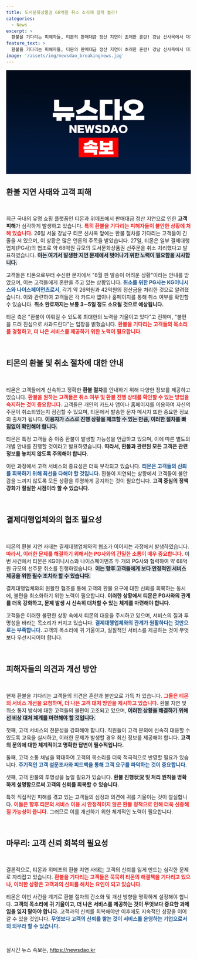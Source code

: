 ```yaml
---
title: 도서문화상품권 68억원 취소 소식에 깜짝 놀라!
categories:
  - News
excerpt: >
  환불을 기다리는 피해자들, 티몬의 판매대금 정산 지연이 초래한 혼란! 강남 신사옥에서 대기 중인 고객들, 도서문화상품권 대량 취소 소식에 불안감 가중. 과연 이들의 환불은 언제 이루어질까?
feature_text: >
  환불을 기다리는 피해자들, 티몬의 판매대금 정산 지연이 초래한 혼란! 강남 신사옥에서 대기 중인 고객들, 도서문화상품권 대량 취소 소식에 불안감 가중. 과연 이들의 환불은 언제 이루어질까?
image: '/assets/img/newsdao_breakingnews.jpg'
---
```


<p><img src="/assets/img/newsdao_breakingnews.jpg" alt="firstkoreanews 속보" /></p>

<h2 data-ke-size="size26">환불 지연 사태와 고객 피해</h2>

<p data-ke-size="size16">&nbsp;</p>

<p>최근 국내의 유명 쇼핑 플랫폼인 티몬과 위메프에서 판매대금 정산 지연으로 인한 <b>고객 피해</b>가 심각하게 발생하고 있습니다. <b><span style="color: #ee2323;">특히 환불을 기다리는 피해자들이 불안한 상황에 처해 있습니다.</span></b> 26일 서울 강남구 티몬 신사옥 앞에는 환불 절차를 기다리는 고객들이 긴 줄을 서 있으며, 이 상황은 많은 언론의 주목을 받았습니다. 27일, 티몬은 일부 결제대행업체(PG사)의 협조로 약 68억원 규모의 도서문화상품권 선주문을 취소 처리했다고 발표하였습니다. <b><span style="background-color: #21538527;">이는 여기서 발생한 지연 문제에서 벗어나기 위한 노력이 필요함을 시사합니다.</span></b> </p>

<p>고객들은 티몬으로부터 수신한 문자에서 "8월 핀 발송이 어려운 상황"이라는 안내를 받았으며, 이는 고객들에게 혼란을 주고 있는 상황입니다. <b><span style="color: #1a5490;">취소를 위한 PG사는 KG이니시스와 나이스페이먼츠로서</span></b>, 각기 약 26억원과 42억원의 정산금을 처리한 것으로 알려졌습니다. 이와 관련하여 고객들은 각 카드사 앱이나 홈페이지를 통해 취소 여부를 확인할 수 있습니다. <b>취소 완료까지는 보통 3∼5일 정도 소요될 것으로 예상됩니다.</b> </p>

<p>티몬 측은 "환불이 이뤄질 수 있도록 최대한의 노력을 기울이고 있다"고 전하며, "불편을 드려 진심으로 사과드린다"는 입장을 밝혔습니다. <b><span style="color: #ee2323;">환불을 기다리는 고객들의 목소리를 경청하고, 더 나은 서비스를 제공하기 위한 노력이 필요합니다.</span></b> </p>

<p data-ke-size="size16">&nbsp;</p>

<h2 data-ke-size="size26">티몬의 환불 및 취소 절차에 대한 안내</h2>

<p data-ke-size="size16">&nbsp;</p>

<p>티몬은 고객들에게 신속하고 정확한 <b>환불 절차</b>를 안내하기 위해 다양한 정보를 제공하고 있습니다. <b><span style="color: #ee2323;">환불을 원하는 고객들은 취소 여부 및 환불 진행 상태를 확인할 수 있는 방법을 숙지하는 것이 중요합니다.</span></b> 고객들은 개인의 카드사 앱이나 홈페이지를 이용하여 자신의 주문이 취소되었는지 점검할 수 있으며, 티몬에서 발송한 문자 메시지 또한 중요한 정보의 출처가 됩니다. <b><span style="background-color: #21538527;">이용자가 스스로 진행 상황을 체크할 수 있는 만큼, 이러한 절차를 빠짐없이 확인해야 합니다. </span></b> </p>

<p>티몬은 특정 고객들 중 이중 환불이 발생할 가능성을 언급하고 있으며, 이에 따른 별도의 개별 안내를 진행할 것이라고 발표하였습니다. <b>따라서, 환불과 관련된 모든 고객은 관련 정보를 놓치지 않도록 주의해야 합니다.</b> </p>

<p>이런 과정에서 고객 서비스의 중요성은 더욱 부각되고 있습니다. <b><span style="color: #1a5490;">티몬은 고객들의 신뢰를 회복하기 위해 최선을 다해야 할 것입니다.</span></b> 환불이 지연되는 상황에서 고객들이 불안감을 느끼지 않도록 모든 상황을 투명하게 공지하는 것이 필요합니다. <b>고객 중심의 정책 강화가 절실한 시점이라 할 수 있습니다.</b> </p>

<p data-ke-size="size16">&nbsp;</p>

<h2 data-ke-size="size26">결제대행업체와의 협조 필요성</h2>

<p data-ke-size="size16">&nbsp;</p>

<p>티몬의 환불 지연 사태는 결제대행업체와의 협조가 이어지는 과정에서 발생하였습니다. <b><span style="color: #ee2323;">따라서, 이러한 문제를 해결하기 위해서는 PG사와의 긴밀한 소통이 매우 중요합니다.</span></b> 이번 사건에서 티몬은 KG이니시스와 나이스페이먼츠 두 개의 PG사와 협력하여 약 68억원 규모의 선주문 취소를 진행하였습니다. <b><span style="background-color: #21538527;">이는 향후 고객들에게 보다 안정적인 서비스 제공을 위한 필수 조치라 할 수 있습니다.</span></b></p>

<p>결제대행업체와의 원활한 협조를 통해 고객의 환불 요구에 대한 신뢰를 회복하는 동시에, 불편을 최소화하기 위한 노력이 필요합니다. <b>이러한 상황에서 티몬은 PG사와의 관계를 더욱 강화하고, 문제 발생 시 신속히 대처할 수 있는 체계를 마련해야 합니다.</b></p>

<p>고객들은 이러한 불편한 상황 속에서 티몬의 대응을 주시하고 있으며, 서비스의 질과 투명성을 바라는 목소리가 커지고 있습니다. <b><span style="color: #1a5490;">결제대행업체와의 관계가 원활하다는 것만으로는 부족합니다.</span></b> 고객의 목소리에 귀 기울이고, 실질적인 서비스를 제공하는 것이 무엇보다 우선시되어야 합니다. </p>

<p data-ke-size="size16">&nbsp;</p>

<h2 data-ke-size="size26">피해자들의 의견과 개선 방안</h2>

<p data-ke-size="size16">&nbsp;</p>

<p>현재 환불을 기다리는 고객들의 의견은 혼란과 불만으로 가득 차 있습니다. <b><span style="color: #ee2323;">그들은 티몬의 서비스 개선을 요청하며, 더 나은 고객 대처 방안을 제시하고 있습니다.</span></b> 환불 지연 및 취소 통지 방식에 대한 고객들의 불편이 고조되고 있으며, <b><span style="background-color: #21538527;">이러한 상황을 해결하기 위해선 비상 대처 체계를 마련해야 할 것입니다.</span></b></p>

<p>첫째, 고객 서비스의 전문성을 강화해야 합니다. 직원들이 고객 문의에 신속히 대응할 수 있도록 교육을 실시하고, 이러한 문제가 발생할 경우 최신 정보를 제공해야 합니다. <b>고객의 문의에 대한 체계적이고 명확한 답변이 필수적입니다.</b></p>

<p>둘째, 고객 소통 채널을 확대하여 고객의 목소리를 더욱 적극적으로 반영할 필요가 있습니다. <b><span style="color: #1a5490;">주기적인 고객 설문조사와 피드백을 통해 고객 요구를 파악하는 것이 중요합니다.</span></b> </p>

<p>셋째, 고객 환불의 투명성을 높일 필요가 있습니다. <b>환불 진행状況 및 처리 원칙을 명확하게 설명함으로써 고객의 신뢰를 회복할 수 있습니다.</b> </p>

<p>특히 직접적인 피해를 겪고 있는 고객들의 심정과 의견에 귀를 기울이는 것이 절실합니다. <b><span style="color: #ee2323;">이들은 향후 티몬의 서비스 이용 시 안정적이지 않은 환불 정책으로 인해 더욱 신중해질 가능성이 큽니다.</span></b> 그러므로 이를 개선하기 위한 체계적인 노력이 필요합니다. </p>

<p data-ke-size="size16">&nbsp;</p>

<h2 data-ke-size="size26">마무리: 고객 신뢰 회복의 필요성</h2>

<p data-ke-size="size16">&nbsp;</p>

<p>결론적으로, 티몬과 위메프의 환불 지연 사태는 고객의 신뢰를 잃게 만드는 심각한 문제로 자리잡고 있습니다. <b><span style="color: #ee2323;">환불을 기다리는 고객들은 묵묵히 티몬의 해결책을 기다리고 있으나, 이러한 상황은 고객과의 신뢰를 해치는 요인이 되고 있습니다.</span></b> </p>

<p>티몬은 이번 사건을 계기로 환불 절차의 간소화 및 개선 방향을 명확하게 설정해야 합니다. <b>고객의 목소리에 귀 기울이고, 더 나은 서비스를 제공하는 것이 무엇보다 중요한 과제임을 잊지 말아야 합니다.</b> 고객과의 신뢰를 회복해야만 이후에도 지속적인 성장을 이어갈 수 있을 것입니다. <b><span style="color: #1a5490;">무엇보다 고객의 신뢰를 쌓는 것이 서비스를 운영하는 기업으로서의 의무라 할 수 있습니다.</span></b></p>

<p data-ke-size="size16">&nbsp;</p>
실시간 뉴스 속보는, <a href="https://newsdao.kr" rel="dofollow">https://newsdao.kr</a>


